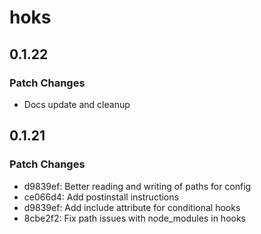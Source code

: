 # hoks

## 0.1.22

### Patch Changes

- Docs update and cleanup

## 0.1.21

### Patch Changes

- d9839ef: Better reading and writing of paths for config
- ce066d4: Add postinstall instructions
- d9839ef: Add include attribute for conditional hooks
- 8cbe2f2: Fix path issues with node_modules in hooks
